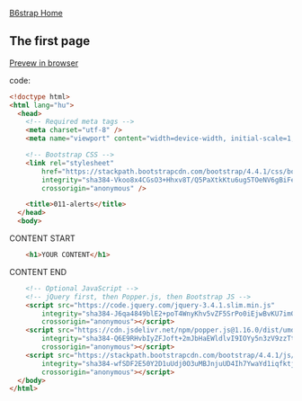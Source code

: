 [B6strap Home](https://kissjgabi.github.io/B6strap/)  
  
## The first page

<a href="https://kissjgabi.github.io/B6strap/beginner/$00-01-theFirsrtPage.html" target="_blank">Prevew in browser</a>

code:
```html
<!doctype html>
<html lang="hu">
  <head>
    <!-- Required meta tags -->
    <meta charset="utf-8" />
    <meta name="viewport" content="width=device-width, initial-scale=1, shrink-to-fit=no" />

    <!-- Bootstrap CSS -->
    <link rel="stylesheet" 
	  	href="https://stackpath.bootstrapcdn.com/bootstrap/4.4.1/css/bootstrap.min.css" 
		integrity="sha384-Vkoo8x4CGsO3+Hhxv8T/Q5PaXtkKtu6ug5TOeNV6gBiFeWPGFN9MuhOf23Q9Ifjh" 
		crossorigin="anonymous" />

    <title>011-alerts</title>
  </head>
  <body>
```
CONTENT START 
```html
	<h1>YOUR CONTENT</h1>
```
CONTENT END 
```html
    <!-- Optional JavaScript -->
    <!-- jQuery first, then Popper.js, then Bootstrap JS -->
    <script src="https://code.jquery.com/jquery-3.4.1.slim.min.js" 
		integrity="sha384-J6qa4849blE2+poT4WnyKhv5vZF5SrPo0iEjwBvKU7imGFAV0wwj1yYfoRSJoZ+n" 
		crossorigin="anonymous"></script>
    <script src="https://cdn.jsdelivr.net/npm/popper.js@1.16.0/dist/umd/popper.min.js" 
		integrity="sha384-Q6E9RHvbIyZFJoft+2mJbHaEWldlvI9IOYy5n3zV9zzTtmI3UksdQRVvoxMfooAo" 
		crossorigin="anonymous"></script>
    <script src="https://stackpath.bootstrapcdn.com/bootstrap/4.4.1/js/bootstrap.min.js" 
		integrity="sha384-wfSDF2E50Y2D1uUdj0O3uMBJnjuUD4Ih7YwaYd1iqfktj0Uod8GCExl3Og8ifwB6" 
		crossorigin="anonymous"></script>
  </body>
</html>
```
